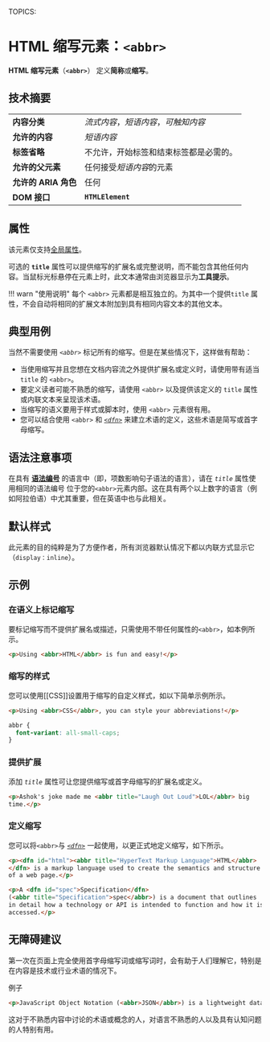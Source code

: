 TOPICS: <abbr>

# HTML 缩写元素：`<abbr>`

**HTML 缩写元素**（**`<abbr>`**） 定义**简称**或**缩写**。

## 技术摘要

|  |  |
| :-- | :-- |
| **内容分类** | *流式内容*，*短语内容*，*可触知内容* |
| **允许的内容** | *短语内容* |
| **标签省略** | 不允许，开始标签和结束标签都是必需的。 |
| **允许的父元素** | 任何接受*短语内容*的元素 |
| **允许的 ARIA 角色** | 任何 |
| **DOM 接口** |**`HTMLElement`** |

## 属性

该元素仅支持[全局属性](/zh-hans/webfrontend/HTML_Global_Attributes)。

可选的 **`title`** 属性可以提供缩写的扩展名或完整说明，而不能包含其他任何内容。当鼠标光标悬停在元素上时，此文本通常由浏览器显示为**工具提示**。

!!! warn "使用说明"
    每个 `<abbr>` 元素都是相互独立的。为其中一个提供`title` 属性，不会自动将相同的扩展文本附加到具有相同内容文本的其他文本。

## 典型用例

当然不需要使用 *`<abbr>`* 标记所有的缩写。但是在某些情况下，这样做有帮助：

- 当使用缩写并且您想在文档内容流之外提供扩展名或定义时，请使用带有适当 `title` 的 `<abbr>`。
- 要定义读者可能不熟悉的缩写，请使用 `<abbr>` 以及提供该定义的 `title` 属性或内联文本来呈现该术语。
- 当缩写的语义要用于样式或脚本时，使用 `<abbr>` 元素很有用。
- 您可以结合使用 `<abbr>` 和 *[`<dfn>`](/zh-hans/webfrontend/<dfn>)* 来建立术语的定义，这些术语是简写或首字母缩写。

## 语法注意事项

在具有 **[语法编号](https://en.wikipedia.org/wiki/grammatical%20number)** 的语言中（即，项数影响句子语法的语言），请在 *`title`* 属性使用相同的语法编号
位于您的`<abbr>`元素内部。这在具有两个以上数字的语言（例如阿拉伯语）中尤其重要，但在英语中也与此相关。

## 默认样式

此元素的目的纯粹是为了方便作者，所有浏览器默认情况下都以内联方式显示它（`display：inline`）。

## 示例

### 在语义上标记缩写

要标记缩写而不提供扩展名或描述，只需使用不带任何属性的`<abbr>`，如本例所示。

```html
<p>Using <abbr>HTML</abbr> is fun and easy!</p>
```

### 缩写的样式

您可以使用[[CSS]]设置用于缩写的自定义样式，如以下简单示例所示。

```html
<p>Using <abbr>CSS</abbr>, you can style your abbreviations!</p>
```

```css
abbr {
  font-variant: all-small-caps;
}
```

### 提供扩展

添加 *`title`* 属性可让您提供缩写或首字母缩写的扩展名或定义。

```html
<p>Ashok's joke made me <abbr title="Laugh Out Loud">LOL</abbr> big
time.</p>
```

### 定义缩写

您可以将`<abbr>`与 *[`<dfn>`](/zh-hans/webfrontend/<dfn>)* 一起使用，以更正式地定义缩写，如下所示。

```html
<p><dfn id="html"><abbr title="HyperText Markup Language">HTML</abbr>
</dfn> is a markup language used to create the semantics and structure
of a web page.</p>

<p>A <dfn id="spec">Specification</dfn>
(<abbr title="Specification">spec</abbr>) is a document that outlines
in detail how a technology or API is intended to function and how it is
accessed.</p>
```

## 无障碍建议

第一次在页面上完全使用首字母缩写词或缩写词时，会有助于人们理解它，特别是在内容是技术或行业术语的情况下。

例子

```html
<p>JavaScript Object Notation (<abbr>JSON</abbr>) is a lightweight data-interchange format.</p>
```

这对于不熟悉内容中讨论的术语或概念的人，对语言不熟悉的人以及具有认知问题的人特别有用。

